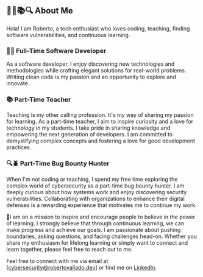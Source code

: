 ## 👨‍💻📚🔍 About Me

Hola! I am Roberto, a tech enthusiast who loves coding, teaching, finding software vulnerabilities, and continuous learning.

### 👨‍💻 Full-Time Software Developer

As a software developer, I enjoy discovering new technologies and methodologies while crafting elegant solutions for real-world problems. Writing clean code is my passion and an opportunity to explore and innovate.

### 📚 Part-Time Teacher

Teaching is my other calling profession. It's my way of sharing my passion for learning. As a part-time teacher, I aim to inspire curiosity and a love for technology in my students. I take pride in sharing knowledge and empowering the next generation of developers. I am committed to demystifying complex concepts and fostering a love for good development practices.

### 🔍🪲 Part-Time Bug Bounty Hunter

When I'm not coding or teaching, I spend my free time exploring the complex world of cybersecurity as a part-time bug bounty hunter. I am deeply curious about how systems work and enjoy discovering security vulnerabilities. Collaborating with organizations to enhance their digital defenses is a rewarding experience that motivates me to continue my work.

🌱I am on a mission to inspire and encourage people to believe in the power of learning. I strongly believe that through continuous learning, we can make progress and achieve our goals. I am passionate about pushing boundaries, asking questions, and facing challenges head-on. Whether you share my enthusiasm for lifelong learning or simply want to connect and learn together, please feel free to reach out to me.


Feel free to connect with me via email at [cybersecurity@robertovallado.dev] or find me on [LinkedIn](https://www.linkedin.com/in/roberto-vallado).

<!--
**RobertoVallado/RobertoVallado** is a ✨ _special_ ✨ repository because its `README.md` (this file) appears on your GitHub profile.
-->
